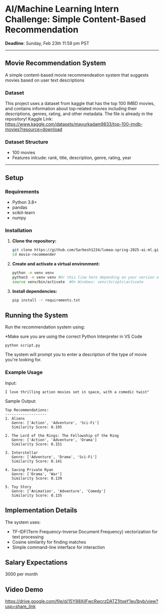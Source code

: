# AI/Machine Learning Intern Challenge: Simple Content-Based Recommendation

**Deadline**: Sunday, Feb 23th 11:59 pm PST

---

## Movie Recommendation System

A simple content-based movie recommendeation system that suggests movies based on user text descriptions

### Dataset

This project uses a dataset from kaggle that has the top 100 IMBD movies, and contains information about top-related movies including their descriptions, genres, rating, and other metadata.  The file is already in the repository! Kaggle Link: https://www.kaggle.com/datasets/mayurkadam9833/top-100-imdb-movies?resource=download

### Dataset Structure

- 100 movies
- Features inlcude: rank, title, description, genre, rating, year

---

## Setup

### Requirements
   - Python 3.8+ 
   - pandas
   - scikit-learn
   - numpy

### Installation

1. **Clone the repository:**  
      ```bash
      git clone https://github.com/Sarbesh1234/lumaa-spring-2025-ai-ml.git
      cd movie-recommender
      ```

2. **Create and activate a virtual environment:**  
   ```bash
   python -m venv venv
   python3 -m venv venv #Or this line here depending on your version of python installed
   source venv/bin/activate  #On Windows: venv\Scripts\activate
   ```

3. **Install dependencies:**  
   ```bash
   pip install -r requirements.txt
   ```

## Running the System

Run the recommendation system using:

*Make sure you are using the correct Python Interpreter in VS Code
```
python script.py
```

The system will prompt you to enter a description of the type of movie you're looking for.

### Example Usage
Input:

```
I love thrilling action movies set in space, with a comedic twist"
```

Sample Output:
```
Top Recommendations:
-------------------
1. Aliens
   Genre: ['Action', 'Adventure', 'Sci-Fi']
   Similarity Score: 0.195

2. The Lord of the Rings: The Fellowship of the Ring
   Genre: ['Action', 'Adventure', 'Drama']
   Similarity Score: 0.151

3. Interstellar
   Genre: ['Adventure', 'Drama', 'Sci-Fi']
   Similarity Score: 0.141

4. Saving Private Ryan
   Genre: ['Drama', 'War']
   Similarity Score: 0.139

5. Toy Story
   Genre: ['Animation', 'Adventure', 'Comedy']
   Similarity Score: 0.135
```

## Implementation Details

The system uses:
- TF-IDF(Term Frequency-Inverse Document Frequency) vectorization for text processing
- Cosine similarity for finding matches
- Simple command-line interface for interaction

## Salary Expectations

3000 per month

## Video Demo

https://drive.google.com/file/d/15Y88XilFwcRwcrzDATZ1ItxeY1eu1byb/view?usp=share_link

